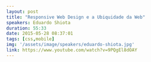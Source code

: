 ```yaml
---
layout: post
title: "Responsive Web Design e a Ubiquidade da Web"
speakers: Eduardo Shiota
duration: 55:33
date: 2015-05-28 08:37:01
tags: [css,mobile]
img: '/assets/image/speakers/eduardo-shiota.jpg'
link: https://www.youtube.com/watch?v=9PQgEl8dOAY
---
```

